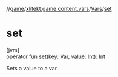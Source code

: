 //[game](../../../index.md)/[xlitekt.game.content.vars](../index.md)/[Vars](index.md)/[set](set.md)

# set

[jvm]\
operator fun [set](set.md)(key: [Var](../-var/index.md), value: [Int](https://kotlinlang.org/api/latest/jvm/stdlib/kotlin/-int/index.html)): [Int](https://kotlinlang.org/api/latest/jvm/stdlib/kotlin/-int/index.html)

Sets a value to a var.
